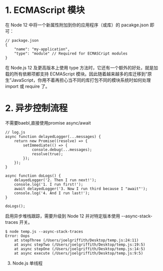# 1. ECMAScript 模块
在 Node 12 中将一个新属性附加到你的应用程序（或库）的 pacakge.json 即可：  
```
// package.json
{
    "name": "my-application",
    "type": "module" // Required for ECMASCript modules
}
```
在 Node.js 12 及更高版本上使用 type 方法时，它还有一个额外的好处，就是加载的所有依赖项都支持 ECMAScript 模块。因此随着越来越多的库迁移到“原生”JavaScript，你用不着再担心当不同的库打包不同的模块系统时如何处理 import 或 require 了。

# 2. 异步控制流程
不需要baebl,直接使用promise async/await
```
// log.js
async function delayedLogger(...messages) {
    return new Promise((resolve) => {
        setImmediate(() => {
            console.debug(...messages);
            resolve(true);
        });
    });
}

async function doLogs() {
    delayedLogger('2. Then I run next!');
    console.log('1. I run first!');
    await delayedLogger('3. Now I run third because I "await"');
    console.log('4. And I run last!');
}

doLogs();
```

启用异步堆栈跟踪，需要升级到 Node 12 并对特定版本使用 --async-stack-traces 开关。
```
$ node temp.js --async-stack-traces
Error: Oops
    at stepThree (/Users/joelgriffith/Desktop/temp.js:24:11)
    at async stepTwo (/Users/joelgriffith/Desktop/temp.js:19:5)
    at async stepOne (/Users/joelgriffith/Desktop/temp.js:14:5)
    at async execute (/Users/joelgriffith/Desktop/temp.js:9:5)
```

3. Node.js 单线程 

